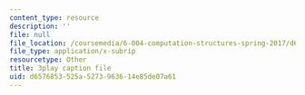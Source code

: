 ```yaml
---
content_type: resource
description: ''
file: null
file_location: /coursemedia/6-004-computation-structures-spring-2017/d6576853525a5273963614e85de07a61_yauQ7o1ZAAw.vtt
file_type: application/x-subrip
resourcetype: Other
title: 3play caption file
uid: d6576853-525a-5273-9636-14e85de07a61
---
```

